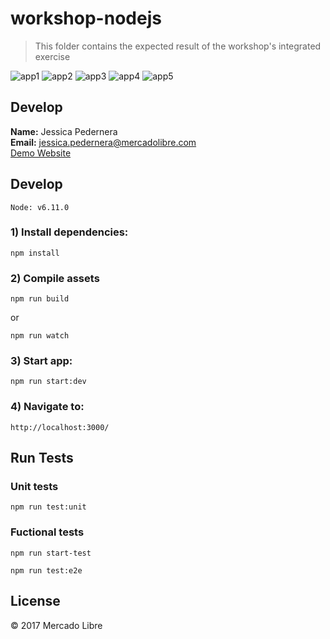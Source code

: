 # workshop-nodejs

> This folder contains the expected result of the workshop's integrated exercise


![app1](https://user-images.githubusercontent.com/5288726/33051788-73eded86-ce4a-11e7-8955-903da2690133.jpg)
![app2](https://user-images.githubusercontent.com/5288726/33051797-7d585938-ce4a-11e7-9b5f-db6f4135144b.png)
![app3](https://user-images.githubusercontent.com/5288726/33051799-7ec5cbb6-ce4a-11e7-8b42-bee85bf66cdf.png)
![app4](https://user-images.githubusercontent.com/5288726/33051802-8019c184-ce4a-11e7-8347-3d24f2d1e622.png)
![app5](https://user-images.githubusercontent.com/5288726/33051804-81c84e88-ce4a-11e7-812e-deff6631619c.png)

## Develop
**Name:** Jessica Pedernera  
**Email:** jessica.pedernera@mercadolibre.com  
[Demo Website](http://workshop-jpedernera.herokuapp.com/app)

## Develop
`Node: v6.11.0`  
### 1) Install dependencies:
```
npm install
```
### 2) Compile  assets
```
npm run build
```
or
```
npm run watch
```
### 3) Start app:
```
npm run start:dev
```
### 4) Navigate to:
```
http://localhost:3000/
```

## Run Tests
### Unit tests
```
npm run test:unit
```
### Fuctional tests
```
npm run start-test
``` 
```
npm run test:e2e
``` 

## License
© 2017 Mercado Libre